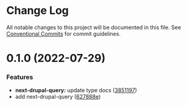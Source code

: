 # Change Log

All notable changes to this project will be documented in this file.
See [Conventional Commits](https://conventionalcommits.org) for commit guidelines.

# 0.1.0 (2022-07-29)


### Features

* **next-drupal-query:** update type docs ([3851197](https://github.com/chapter-three/next-drupal/commit/3851197251d8240f7102f8781ce66ee815e3aa5f))
* add next-drupal-query ([627888e](https://github.com/chapter-three/next-drupal/commit/627888ec06138344893385c7b270f79d29822c1a))
